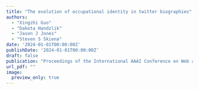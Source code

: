 ```yaml
---
title: "The evolution of occupational identity in twitter biographies"
authors:
  - "Xingzhi Guo"
  - "Dakota Handzlik"
  - "Jason J Jones"
  - "Steven S Skiena"
date: '2024-01-01T00:00:00Z'
publishDate: '2024-01-01T00:00:00Z'
draft: false
publication: "Proceedings of the International AAAI Conference on Web and Social Media"
url_pdf: ""
image:
  preview_only: true
---
```

